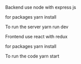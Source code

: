 Backend
use node with express js

for packages
yarn install

To run the server
yarn run dev


Frontend
use react with redux

for packages 
yarn install

To run the code
yarn start
